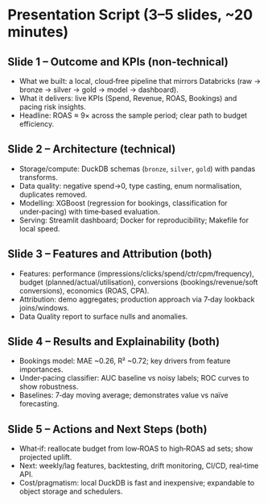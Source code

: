# Presentation Script (3–5 slides, ~20 minutes)

## Slide 1 – Outcome and KPIs (non‑technical)
- What we built: a local, cloud‑free pipeline that mirrors Databricks (raw → bronze → silver → gold → model → dashboard).
- What it delivers: live KPIs (Spend, Revenue, ROAS, Bookings) and pacing risk insights.
- Headline: ROAS ≈ 9× across the sample period; clear path to budget efficiency.

## Slide 2 – Architecture (technical)
- Storage/compute: DuckDB schemas (`bronze`, `silver`, `gold`) with pandas transforms.
- Data quality: negative spend→0, type casting, enum normalisation, duplicates removed.
- Modelling: XGBoost (regression for bookings, classification for under‑pacing) with time‑based evaluation.
- Serving: Streamlit dashboard; Docker for reproducibility; Makefile for local speed.

## Slide 3 – Features and Attribution (both)
- Features: performance (impressions/clicks/spend/ctr/cpm/frequency), budget (planned/actual/utilisation), conversions (bookings/revenue/soft conversions), economics (ROAS, CPA).
- Attribution: demo aggregates; production approach via 7‑day lookback joins/windows.
- Data Quality report to surface nulls and anomalies.

## Slide 4 – Results and Explainability (both)
- Bookings model: MAE ~0.26, R² ~0.72; key drivers from feature importances.
- Under‑pacing classifier: AUC baseline vs noisy labels; ROC curves to show robustness.
- Baselines: 7‑day moving average; demonstrates value vs naïve forecasting.

## Slide 5 – Actions and Next Steps (both)
- What‑if: reallocate budget from low‑ROAS to high‑ROAS ad sets; show projected uplift.
- Next: weekly/lag features, backtesting, drift monitoring, CI/CD, real‑time API.
- Cost/pragmatism: local DuckDB is fast and inexpensive; expandable to object storage and schedulers.
